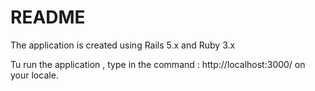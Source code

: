 # README

The application is created using Rails 5.x and Ruby 3.x

Tu run the application , type in the command : http://localhost:3000/ on your locale.
